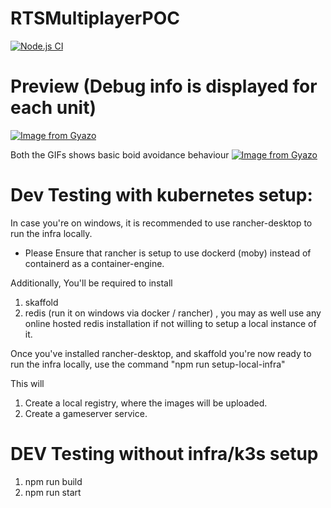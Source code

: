 # RTSMultiplayerPOC
[![Node.js CI](https://github.com/keshav2010/RTSMultiplayerPOC/actions/workflows/node.js.yml/badge.svg?branch=main)](https://github.com/keshav2010/RTSMultiplayerPOC/actions/workflows/node.js.yml)


# Preview (Debug info is displayed for each unit)

[![Image from Gyazo](https://i.gyazo.com/feeede8b589d2119c8af020fd952c707.gif)](https://gyazo.com/feeede8b589d2119c8af020fd952c707)

Both the GIFs shows basic boid avoidance behaviour
[![Image from Gyazo](https://i.gyazo.com/2dec336b740c0d9ecf454c53cac8991f.gif)](https://gyazo.com/2dec336b740c0d9ecf454c53cac8991f)

# Dev Testing with kubernetes setup:

In case you're on windows, it is recommended to use rancher-desktop to run the infra locally.
* Please Ensure that rancher is setup to use dockerd (moby) instead of containerd as a container-engine.

Additionally, You'll be required to install
1. skaffold
2. redis (run it on windows via docker / rancher) , you may as well use any online hosted redis installation if not willing to setup a local instance of it.


Once you've installed rancher-desktop, and skaffold you're now ready to run the infra locally, use the command 
"npm run setup-local-infra"

This will
1. Create a local registry, where the images will be uploaded.
2. Create a gameserver service.

# DEV Testing without infra/k3s setup
1. npm run build
2. npm run start

